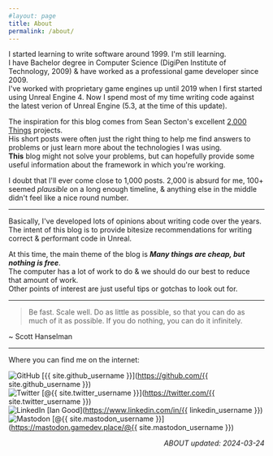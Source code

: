 ```yaml
---
#layout: page
title: About
permalink: /about/
---
```


I started learning to write software around 1999. I'm still learning.\
I have Bachelor degree in Computer Science (DigiPen Institute of Technology, 2009) & have worked as a professional game developer since 2009.\
I've worked with proprietary game engines up until 2019 when I first started using Unreal Engine 4. Now I spend most of my time writing code against the latest verion of Unreal Engine (5.3, at the time of this update).

The inspiration for this blog comes from Sean Secton's excellent [2,000 Things](https://2000things.com/) projects.\
His short posts were often just the right thing to help me find answers to problems or just learn more about the technologies I was using.\
**This** blog might not solve your problems, but can hopefully provide some useful information about the framework in which you're working.

I doubt that I'll ever come close to 1,000 posts. 2,000 is absurd for me, 100+ seemed *plausible* on a long enough timeline, & anything else in the middle didn't feel like a nice round number.

---

Basically, I've developed lots of opinions about writing code over the years.\
The intent of this blog is to provide bitesize recommendations for writing correct & performant code in Unreal.

At this time, the main theme of the blog is ***Many things are cheap, but nothing is free***.\
The computer has a lot of work to do & we should do our best to reduce that amount of work.\
Other points of interest are just useful tips or gotchas to look out for.

---

> Be fast. Scale well. Do as little as possible, so that you can do as much of it as possible. If you do nothing, you can do it infinitely.

~ Scott Hanselman

---

Where you can find me on the internet:

![GitHub](https://img.shields.io/badge/github-%23121011.svg?style=for-the-badge&logo=github&logoColor=white)
[{{ site.github_username }}](https://github.com/{{ site.github_username }})\
![Twitter](https://img.shields.io/badge/Twitter-%231DA1F2.svg?style=for-the-badge&logo=Twitter&logoColor=white)
[@{{ site.twitter_username }}](https://twitter.com/{{ site.twitter_username }})\
![LinkedIn](https://img.shields.io/badge/linkedin-%230077B5.svg?style=for-the-badge&logo=linkedin&logoColor=white)
[Ian Good](https://www.linkedin.com/in/{{ linkedin_username }})\
![Mastodon](https://img.shields.io/badge/-MASTODON-%232B90D9?style=for-the-badge&logo=mastodon&logoColor=white)
[@{{ site.mastodon_username }}](https://mastodon.gamedev.place/@{{ site.mastodon_username }})

<div align="right"><em>ABOUT updated: 2024-03-24</em></div>
